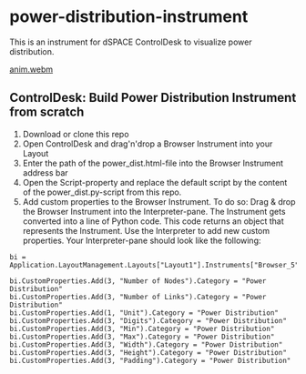 # power-distribution-instrument
This is an instrument for dSPACE ControlDesk to visualize power distribution.

[anim.webm](https://github.com/dspace-group/power-distribution-instrument/assets/9103508/ae753b5c-2e72-4805-9e88-79eed24270a6)

## ControlDesk: Build Power Distribution Instrument from scratch

1. Download or clone this repo
2. Open ControlDesk and drag'n'drop a Browser Instrument into your Layout
3. Enter the path of the power_dist.html-file into the Browser Instrument address bar
4. Open the Script-property and replace the default script by the content of the power_dist.py-script from this repo.
5. Add custom properties to the Browser Instrument. To do so: Drag & drop the Browser Instrument into the Interpreter-pane. The Instrument gets converted into a line of Python code. This code returns an object that represents the Instrument. Use the Interpreter to add new custom properties. Your Interpreter-pane should look like the following:

```
bi = Application.LayoutManagement.Layouts["Layout1"].Instruments["Browser_5"]

bi.CustomProperties.Add(3, "Number of Nodes").Category = "Power Distribution"
bi.CustomProperties.Add(3, "Number of Links").Category = "Power Distribution"
bi.CustomProperties.Add(1, "Unit").Category = "Power Distribution"
bi.CustomProperties.Add(3, "Digits").Category = "Power Distribution"
bi.CustomProperties.Add(3, "Min").Category = "Power Distribution"
bi.CustomProperties.Add(3, "Max").Category = "Power Distribution"
bi.CustomProperties.Add(3, "Width").Category = "Power Distribution"
bi.CustomProperties.Add(3, "Height").Category = "Power Distribution"
bi.CustomProperties.Add(3, "Padding").Category = "Power Distribution"
```
